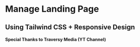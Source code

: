# Manage Landing Page

## Using Tailwind CSS + Responsive Design

#### Special Thanks to Traversy Media (YT Channel)